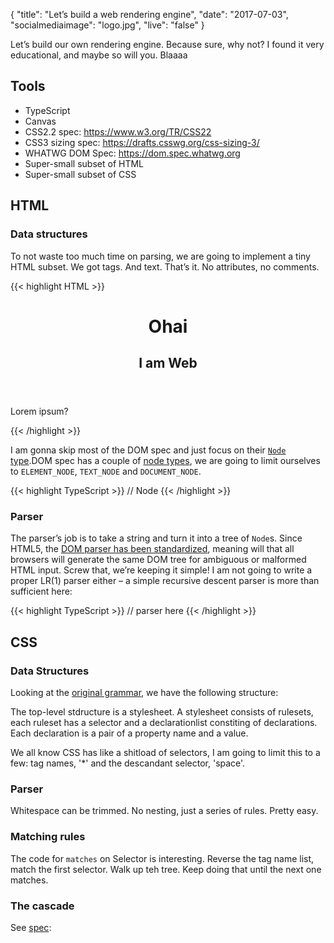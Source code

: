 {
  "title": "Let’s build a web rendering engine",
  "date": "2017-07-03",
  "socialmediaimage": "logo.jpg",
  "live": "false"
}

Let’s build our own rendering engine. Because sure, why not? I found it very educational, and maybe so will you. Blaaaa

<!--more-->

## Tools

- TypeScript
- Canvas
- CSS2.2 spec: https://www.w3.org/TR/CSS22
- CSS3 sizing spec: https://drafts.csswg.org/css-sizing-3/
- WHATWG DOM Spec: https://dom.spec.whatwg.org
- Super-small subset of HTML
- Super-small subset of CSS

## HTML
### Data structures

To not waste too much time on parsing, we are going to implement a tiny HTML subset. We got tags. And text. That’s it. No attributes, no comments.


{{< highlight HTML >}}
<html>
  <body>
    <header>
      <h1>Ohai</h1>
      <h2>I am Web</h2>
    </header>
    <main>
      <p>Lorem ipsum?</p>
    </main>
  </body>
</html>
{{< /highlight >}}


I am gonna skip most of the DOM spec and just focus on their [`Node` type](https://dom.spec.whatwg.org/).DOM spec has a couple of [node types](https://dom.spec.whatwg.org/#dom-node-nodetype), we are going to limit ourselves to `ELEMENT_NODE`, `TEXT_NODE` and `DOCUMENT_NODE`.

{{< highlight TypeScript >}}
// Node
{{< /highlight >}}

### Parser

The parser’s job is to take a string and turn it into a tree of `Node`s. Since HTML5, the [DOM parser has been standardized](https://html.spec.whatwg.org/multipage/parsing.html#parsing), meaning will that all browsers will generate the same DOM tree for ambiguous or malformed HTML input. Screw that, we’re keeping it simple! I am not going to write a proper LR(1) parser either – a simple recursive descent parser is more than sufficient here:

{{< highlight TypeScript >}}
  // parser here
{{< /highlight >}}

## CSS
### Data Structures

Looking at the [original grammar](https://www.w3.org/TR/CSS22/syndata.html#tokenization), we have the following structure:

The top-level stdructure is a stylesheet. A stylesheet consists of rulesets, each ruleset has a selector and a declarationlist constiting of declarations. Each declaration is a pair of a property name and a value.

We all know CSS has like a shitload of selectors, I am going to limit this to a few: tag names, '*' and the descandant selector, 'space'.


### Parser

Whitespace can be trimmed. No nesting, just a series of rules. Pretty easy.

### Matching rules

The code for `matches` on Selector is interesting. Reverse the tag name list, match the first selector. Walk up teh tree. Keep doing that until the next one matches.

### The cascade

See [spec](https://www.w3.org/TR/CSS22/cascade.html#cascading-order):
